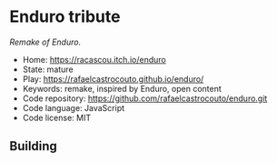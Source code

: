 # Enduro tribute

_Remake of Enduro._

- Home: https://racascou.itch.io/enduro
- State: mature
- Play: https://rafaelcastrocouto.github.io/enduro/
- Keywords: remake, inspired by Enduro, open content
- Code repository: https://github.com/rafaelcastrocouto/enduro.git
- Code language: JavaScript
- Code license: MIT

## Building
